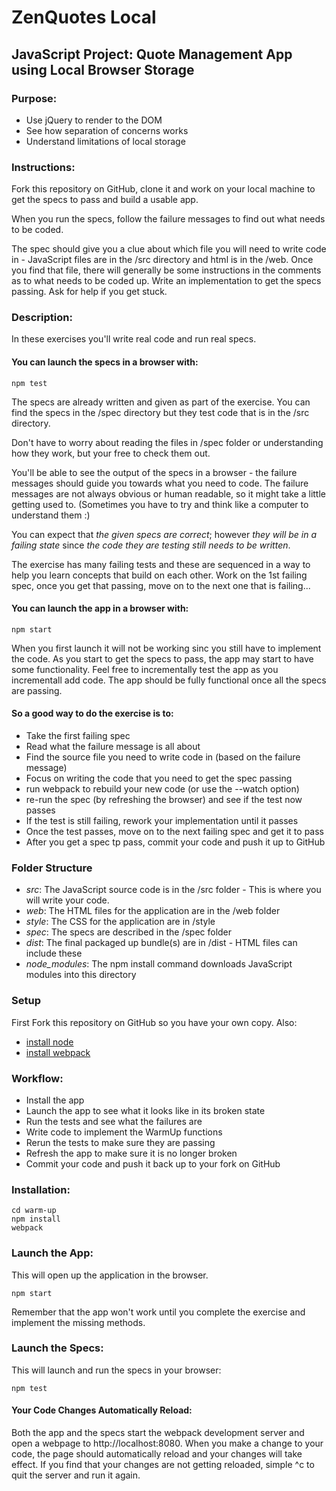 # ZenQuotes Local

## JavaScript Project: Quote Management App using Local Browser Storage

### Purpose:

- Use jQuery to render to the DOM
- See how separation of concerns works
- Understand limitations of local storage

### Instructions:
Fork this repository on GitHub, clone it and work on your local machine to get the specs to pass and build a usable app.

When you run the specs, follow the failure messages to find out what needs to be coded.

The spec should give you a clue about which file you will need to write code in - JavaScript files are in the /src directory and html is in the /web. Once you find that file, there will generally be some instructions in the comments as to what needs to be coded up. Write an implementation to get the specs passing. Ask for help if you get stuck.

### Description:
In these exercises you'll write real code and run real specs.

#### You can launch the specs in a browser with:

    npm test

The specs are already written and given as part of the exercise. You can find the specs in the /spec directory but they test code that is in the /src directory. 

Don't have to worry about reading the files in /spec folder or understanding how they work, but your free to check them out.

You'll be able to see the output of the specs in a browser - the failure messages should guide you towards what you need to code. The failure messages are not always obvious or human readable, so it might take a little getting used to. (Sometimes you have to try and think like a computer to understand them :)

You can expect that *the given specs are correct*; however *they will be in a failing state* since *the code they are testing still needs to be written*.

The exercise has many failing tests and these are sequenced in a way to help you learn concepts that build on each other. Work on the 1st failing spec, once you get that passing, move on to the next one that is failing...

#### You can launch the app in a browser with:

    npm start

When you first launch it will not be working sinc you still have to implement the code. As you start to get the specs to pass, the app may start to have some functionality. Feel free to incrementally test the app as you incrementall add code. The app should be fully functional once all the specs are passing.

#### So a good way to do the exercise is to:

* Take the first failing spec
* Read what the failure message is all about
* Find the source file you need to write code in (based on the failure message)
* Focus on writing the code that you need to get the spec passing
* run webpack to rebuild your new code (or use the --watch option)
* re-run the spec (by refreshing the browser) and see if the test now passes
* If the test is still failing, rework your implementation until it passes
* Once the test passes, move on to the next failing spec and get it to pass
* After you get a spec tp pass, commit your code and push it up to GitHub

### Folder Structure

* *src*: The JavaScript source code is in the /src folder - This is where you will write your code.
* *web*: The HTML files for the application are in the /web folder
* *style*: The CSS for the application are in /style
* *spec*: The specs are described in the /spec folder
* *dist*: The final packaged up bundle(s) are in /dist - HTML files can include these
* *node_modules*: The npm install command downloads JavaScript modules into this directory

### Setup
First Fork this repository on GitHub so you have your own copy. Also:

* [install node](http://nodejs.org/)
* [install webpack](http://webpack.github.io/docs/tutorials/getting-started/)

### Workflow:

* Install the app
* Launch the app to see what it looks like in its broken state
* Run the tests and see what the failures are
* Write code to implement the WarmUp functions 
* Rerun the tests to make sure they are passing
* Refresh the app to make sure it is no longer broken
* Commit your code and push it back up to your fork on GitHub

### Installation:

    cd warm-up
    npm install
    webpack

### Launch the App:
This will open up the application in the browser.

    npm start

Remember that the app won't work until you complete the exercise and implement the missing methods.

### Launch the Specs:
This will launch and run the specs in your browser:

    npm test

#### Your Code Changes Automatically Reload:
Both the app and the specs start the webpack development server and open a webpage to http://localhost:8080. When you make a change to your code, the page should automatically reload and your changes will take effect. If you find that your changes are not getting reloaded, simple ^c to quit the server and run it again.

